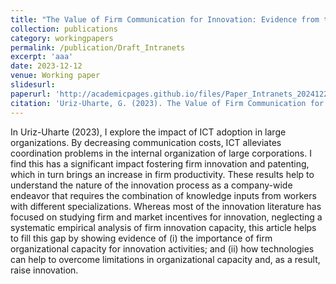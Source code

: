 ```yaml
---
title: "The Value of Firm Communication for Innovation: Evidence from the Adoption of Communication Technologies"
collection: publications
category: workingpapers
permalink: /publication/Draft_Intranets
excerpt: 'aaa'
date: 2023-12-12
venue: Working paper
slidesurl: 
paperurl: 'http://academicpages.github.io/files/Paper_Intranets_20241226.pdf'
citation: 'Uriz-Uharte, G. (2023). The Value of Firm Communication for Innovation: Evidence from the Adoption of Communication Technologies. Working Paper.'
---
```


In Uriz-Uharte (2023), I explore the impact of ICT adoption in large organizations. By decreasing communication costs, ICT alleviates coordination problems in the internal organization of large corporations. I find this has a significant impact fostering firm innovation and patenting, which in turn brings an increase in firm productivity. These results help to understand the nature of the innovation process as a company-wide endeavor that requires the combination of knowledge inputs from workers with different specializations. Whereas most of the innovation literature has focused on studying firm and market incentives for innovation, neglecting a systematic empirical analysis of firm innovation capacity, this article helps to fill this gap by showing evidence of (i) the importance of firm organizational capacity for innovation activities; and (ii) how technologies can help to overcome limitations in organizational capacity and, as a result, raise innovation. 
